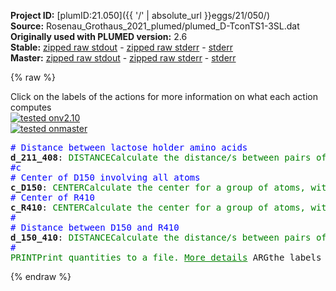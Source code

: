 **Project ID:** [plumID:21.050]({{ '/' | absolute_url }}eggs/21/050/)  
**Source:** Rosenau_Grothaus_2021_plumed/plumed_D-TconTS1-3SL.dat  
**Originally used with PLUMED version:** 2.6  
**Stable:** [zipped raw stdout](plumed_D-TconTS1-3SL.dat.plumed.stdout.txt.zip) - [zipped raw stderr](plumed_D-TconTS1-3SL.dat.plumed.stderr.txt.zip) - [stderr](plumed_D-TconTS1-3SL.dat.plumed.stderr)  
**Master:** [zipped raw stdout](plumed_D-TconTS1-3SL.dat.plumed_master.stdout.txt.zip) - [zipped raw stderr](plumed_D-TconTS1-3SL.dat.plumed_master.stderr.txt.zip) - [stderr](plumed_D-TconTS1-3SL.dat.plumed_master.stderr)  

{% raw %}
<div class="plumedpreheader">
<div class="headerInfo" id="value_details_data/Rosenau_Grothaus_2021_plumed/plumed_D-TconTS1-3SL.dat"> Click on the labels of the actions for more information on what each action computes </div>
<div class="containerBadge">
<div class="headerBadge"><a href="plumed_D-TconTS1-3SL.dat.plumed.stderr"><img src="https://img.shields.io/badge/v2.10-passing-green.svg" alt="tested onv2.10" /></a></div>
<div class="headerBadge"><a href="plumed_D-TconTS1-3SL.dat.plumed_master.stderr"><img src="https://img.shields.io/badge/master-passing-green.svg" alt="tested onmaster" /></a></div>
</div>
</div>
<pre class="plumedlisting">
<span style="color:blue" class="comment"># Distance between lactose holder amino acids</span>
<b name="data/Rosenau_Grothaus_2021_plumed/plumed_D-TconTS1-3SL.datd_211_408" onclick='showPath("data/Rosenau_Grothaus_2021_plumed/plumed_D-TconTS1-3SL.dat","data/Rosenau_Grothaus_2021_plumed/plumed_D-TconTS1-3SL.datd_211_408","data/Rosenau_Grothaus_2021_plumed/plumed_D-TconTS1-3SL.datd_211_408","brown")'>d_211_408</b>: <span class="plumedtooltip" style="color:green">DISTANCE<span class="right">Calculate the distance/s between pairs of atoms. <a href="https://www.plumed.org/doc-master/user-doc/html/DISTANCE" style="color:green">More details</a><i></i></span></span> <span class="plumedtooltip">ATOMS<span class="right">the pair of atom that we are calculating the distance between<i></i></span></span>=3333,6237
<span style="color:blue" class="comment">#c</span>
<span style="color:blue" class="comment"># Center of D150 involving all atoms</span>
<span style="display:none;" id="data/Rosenau_Grothaus_2021_plumed/plumed_D-TconTS1-3SL.datd_211_408">The DISTANCE action with label <b>d_211_408</b> calculates the following quantities:<table  align="center" frame="void" width="95%" cellpadding="5%"><tr><td width="5%"><b> Quantity </b>  </td><td><b> Description </b> </td></tr><tr><td width="5%">d_211_408.value</td><td>the DISTANCE between this pair of atoms</td></tr></table></span><b name="data/Rosenau_Grothaus_2021_plumed/plumed_D-TconTS1-3SL.datc_D150" onclick='showPath("data/Rosenau_Grothaus_2021_plumed/plumed_D-TconTS1-3SL.dat","data/Rosenau_Grothaus_2021_plumed/plumed_D-TconTS1-3SL.datc_D150","data/Rosenau_Grothaus_2021_plumed/plumed_D-TconTS1-3SL.datc_D150","brown")'>c_D150</b>: <span class="plumedtooltip" style="color:green">CENTER<span class="right">Calculate the center for a group of atoms, with arbitrary weights. <a href="https://www.plumed.org/doc-master/user-doc/html/CENTER" style="color:green">More details</a><i></i></span></span> <span class="plumedtooltip">ATOMS<span class="right">the group of atoms that appear in the definition of this center<i></i></span></span>=2375-2386
<span style="color:blue" class="comment"># Center of R410</span>
<span style="display:none;" id="data/Rosenau_Grothaus_2021_plumed/plumed_D-TconTS1-3SL.datc_D150">The CENTER action with label <b>c_D150</b> calculates the following quantities:<table  align="center" frame="void" width="95%" cellpadding="5%"><tr><td width="5%"><b> Quantity </b>  </td><td><b> Description </b> </td></tr><tr><td width="5%">c_D150.value</td><td>the position of the center of mass</td></tr></table></span><b name="data/Rosenau_Grothaus_2021_plumed/plumed_D-TconTS1-3SL.datc_R410" onclick='showPath("data/Rosenau_Grothaus_2021_plumed/plumed_D-TconTS1-3SL.dat","data/Rosenau_Grothaus_2021_plumed/plumed_D-TconTS1-3SL.datc_R410","data/Rosenau_Grothaus_2021_plumed/plumed_D-TconTS1-3SL.datc_R410","brown")'>c_R410</b>: <span class="plumedtooltip" style="color:green">CENTER<span class="right">Calculate the center for a group of atoms, with arbitrary weights. <a href="https://www.plumed.org/doc-master/user-doc/html/CENTER" style="color:green">More details</a><i></i></span></span> <span class="plumedtooltip">ATOMS<span class="right">the group of atoms that appear in the definition of this center<i></i></span></span>=6277-6300
<span style="color:blue" class="comment">#</span>
<span style="color:blue" class="comment"># Distance between D150 and R410</span>
<span style="display:none;" id="data/Rosenau_Grothaus_2021_plumed/plumed_D-TconTS1-3SL.datc_R410">The CENTER action with label <b>c_R410</b> calculates the following quantities:<table  align="center" frame="void" width="95%" cellpadding="5%"><tr><td width="5%"><b> Quantity </b>  </td><td><b> Description </b> </td></tr><tr><td width="5%">c_R410.value</td><td>the position of the center of mass</td></tr></table></span><b name="data/Rosenau_Grothaus_2021_plumed/plumed_D-TconTS1-3SL.datd_150_410" onclick='showPath("data/Rosenau_Grothaus_2021_plumed/plumed_D-TconTS1-3SL.dat","data/Rosenau_Grothaus_2021_plumed/plumed_D-TconTS1-3SL.datd_150_410","data/Rosenau_Grothaus_2021_plumed/plumed_D-TconTS1-3SL.datd_150_410","brown")'>d_150_410</b>: <span class="plumedtooltip" style="color:green">DISTANCE<span class="right">Calculate the distance/s between pairs of atoms. <a href="https://www.plumed.org/doc-master/user-doc/html/DISTANCE" style="color:green">More details</a><i></i></span></span> <span class="plumedtooltip">ATOMS<span class="right">the pair of atom that we are calculating the distance between<i></i></span></span>=<b name="data/Rosenau_Grothaus_2021_plumed/plumed_D-TconTS1-3SL.datc_D150">c_D150</b>,<b name="data/Rosenau_Grothaus_2021_plumed/plumed_D-TconTS1-3SL.datc_R410">c_R410</b>
<span style="color:blue" class="comment">#</span>
<span style="display:none;" id="data/Rosenau_Grothaus_2021_plumed/plumed_D-TconTS1-3SL.datd_150_410">The DISTANCE action with label <b>d_150_410</b> calculates the following quantities:<table  align="center" frame="void" width="95%" cellpadding="5%"><tr><td width="5%"><b> Quantity </b>  </td><td><b> Description </b> </td></tr><tr><td width="5%">d_150_410.value</td><td>the DISTANCE between this pair of atoms</td></tr></table></span><span class="plumedtooltip" style="color:green">PRINT<span class="right">Print quantities to a file. <a href="https://www.plumed.org/doc-master/user-doc/html/PRINT" style="color:green">More details</a><i></i></span></span> <span class="plumedtooltip">ARG<span class="right">the labels of the values that you would like to print to the file<i></i></span></span>=<b name="data/Rosenau_Grothaus_2021_plumed/plumed_D-TconTS1-3SL.datd_211_408">d_211_408</b>,<b name="data/Rosenau_Grothaus_2021_plumed/plumed_D-TconTS1-3SL.datd_150_410">d_150_410</b> <span class="plumedtooltip">FILE<span class="right">the name of the file on which to output these quantities<i></i></span></span>=COLVAR_D-TconTS1-3SL
</pre>
{% endraw %}
